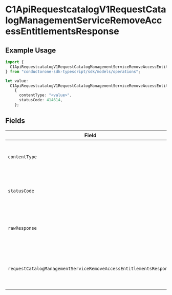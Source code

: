 # C1ApiRequestcatalogV1RequestCatalogManagementServiceRemoveAccessEntitlementsResponse

## Example Usage

```typescript
import {
  C1ApiRequestcatalogV1RequestCatalogManagementServiceRemoveAccessEntitlementsResponse,
} from "conductorone-sdk-typescript/sdk/models/operations";

let value:
  C1ApiRequestcatalogV1RequestCatalogManagementServiceRemoveAccessEntitlementsResponse =
    {
      contentType: "<value>",
      statusCode: 414614,
    };
```

## Fields

| Field                                                                                                                                                                   | Type                                                                                                                                                                    | Required                                                                                                                                                                | Description                                                                                                                                                             |
| ----------------------------------------------------------------------------------------------------------------------------------------------------------------------- | ----------------------------------------------------------------------------------------------------------------------------------------------------------------------- | ----------------------------------------------------------------------------------------------------------------------------------------------------------------------- | ----------------------------------------------------------------------------------------------------------------------------------------------------------------------- |
| `contentType`                                                                                                                                                           | *string*                                                                                                                                                                | :heavy_check_mark:                                                                                                                                                      | HTTP response content type for this operation                                                                                                                           |
| `statusCode`                                                                                                                                                            | *number*                                                                                                                                                                | :heavy_check_mark:                                                                                                                                                      | HTTP response status code for this operation                                                                                                                            |
| `rawResponse`                                                                                                                                                           | [Response](https://developer.mozilla.org/en-US/docs/Web/API/Response)                                                                                                   | :heavy_check_mark:                                                                                                                                                      | Raw HTTP response; suitable for custom response parsing                                                                                                                 |
| `requestCatalogManagementServiceRemoveAccessEntitlementsResponse`                                                                                                       | [shared.RequestCatalogManagementServiceRemoveAccessEntitlementsResponse](../../../sdk/models/shared/requestcatalogmanagementserviceremoveaccessentitlementsresponse.md) | :heavy_minus_sign:                                                                                                                                                      | Empty response with a status code indicating success.                                                                                                                   |